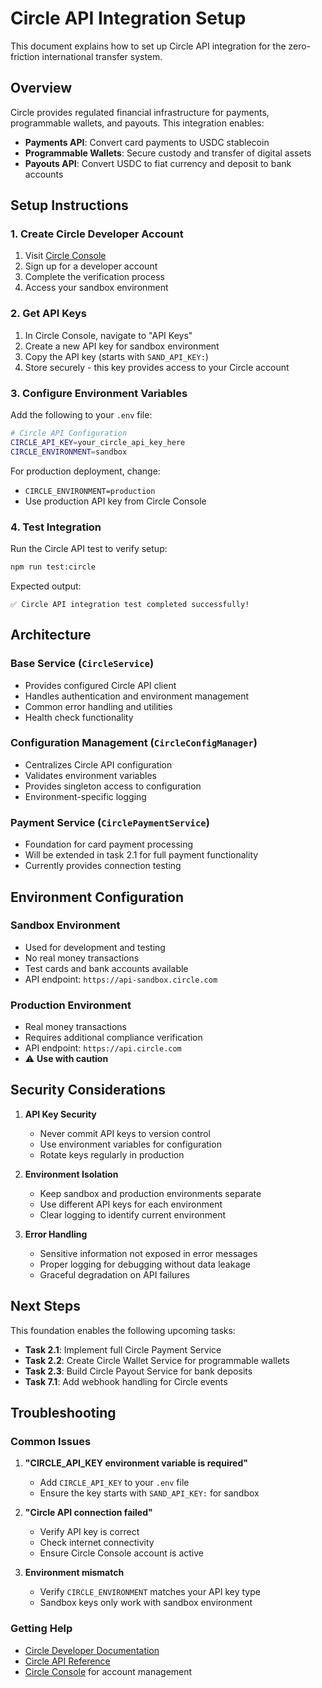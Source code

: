 # Circle API Integration Setup

This document explains how to set up Circle API integration for the zero-friction international transfer system.

## Overview

Circle provides regulated financial infrastructure for payments, programmable wallets, and payouts. This integration enables:

- **Payments API**: Convert card payments to USDC stablecoin
- **Programmable Wallets**: Secure custody and transfer of digital assets
- **Payouts API**: Convert USDC to fiat currency and deposit to bank accounts

## Setup Instructions

### 1. Create Circle Developer Account

1. Visit [Circle Console](https://console.circle.com)
2. Sign up for a developer account
3. Complete the verification process
4. Access your sandbox environment

### 2. Get API Keys

1. In Circle Console, navigate to "API Keys"
2. Create a new API key for sandbox environment
3. Copy the API key (starts with `SAND_API_KEY:`)
4. Store securely - this key provides access to your Circle account

### 3. Configure Environment Variables

Add the following to your `.env` file:

```bash
# Circle API Configuration
CIRCLE_API_KEY=your_circle_api_key_here
CIRCLE_ENVIRONMENT=sandbox
```

For production deployment, change:
- `CIRCLE_ENVIRONMENT=production`
- Use production API key from Circle Console

### 4. Test Integration

Run the Circle API test to verify setup:

```bash
npm run test:circle
```

Expected output:
```
✅ Circle API integration test completed successfully!
```

## Architecture

### Base Service (`CircleService`)

- Provides configured Circle API client
- Handles authentication and environment management
- Common error handling and utilities
- Health check functionality

### Configuration Management (`CircleConfigManager`)

- Centralizes Circle API configuration
- Validates environment variables
- Provides singleton access to configuration
- Environment-specific logging

### Payment Service (`CirclePaymentService`)

- Foundation for card payment processing
- Will be extended in task 2.1 for full payment functionality
- Currently provides connection testing

## Environment Configuration

### Sandbox Environment
- Used for development and testing
- No real money transactions
- Test cards and bank accounts available
- API endpoint: `https://api-sandbox.circle.com`

### Production Environment
- Real money transactions
- Requires additional compliance verification
- API endpoint: `https://api.circle.com`
- ⚠️ **Use with caution**

## Security Considerations

1. **API Key Security**
   - Never commit API keys to version control
   - Use environment variables for configuration
   - Rotate keys regularly in production

2. **Environment Isolation**
   - Keep sandbox and production environments separate
   - Use different API keys for each environment
   - Clear logging to identify current environment

3. **Error Handling**
   - Sensitive information not exposed in error messages
   - Proper logging for debugging without data leakage
   - Graceful degradation on API failures

## Next Steps

This foundation enables the following upcoming tasks:

- **Task 2.1**: Implement full Circle Payment Service
- **Task 2.2**: Create Circle Wallet Service for programmable wallets
- **Task 2.3**: Build Circle Payout Service for bank deposits
- **Task 7.1**: Add webhook handling for Circle events

## Troubleshooting

### Common Issues

1. **"CIRCLE_API_KEY environment variable is required"**
   - Add `CIRCLE_API_KEY` to your `.env` file
   - Ensure the key starts with `SAND_API_KEY:` for sandbox

2. **"Circle API connection failed"**
   - Verify API key is correct
   - Check internet connectivity
   - Ensure Circle Console account is active

3. **Environment mismatch**
   - Verify `CIRCLE_ENVIRONMENT` matches your API key type
   - Sandbox keys only work with sandbox environment

### Getting Help

- [Circle Developer Documentation](https://developers.circle.com/)
- [Circle API Reference](https://developers.circle.com/reference)
- [Circle Console](https://console.circle.com) for account management
